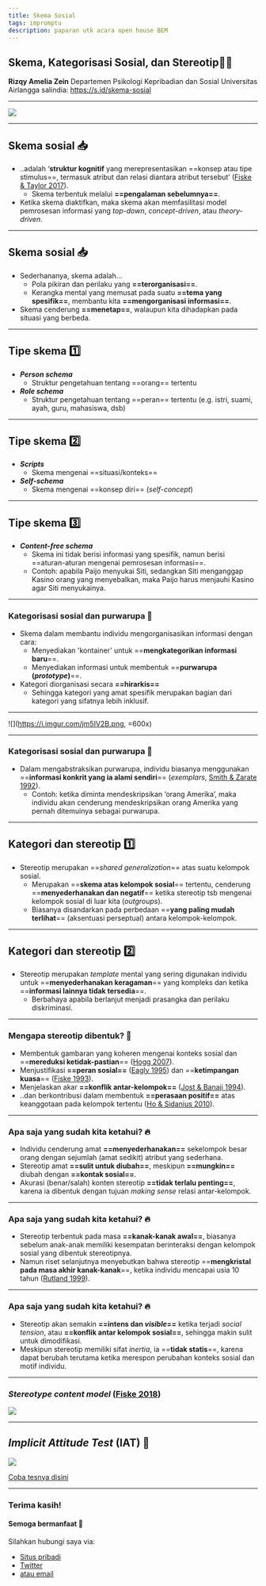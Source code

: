 ```yaml
---
title: Skema Sosial
tags: impromptu
description: paparan utk acara open house BEM
---
```


## Skema, Kategorisasi Sosial, dan Stereotip:man_with_turban: 

<!-- Put the link to this slide here so people can follow -->
**Rizqy Amelia Zein**
Departemen Psikologi Kepribadian dan Sosial
Universitas Airlangga
salindia: https://s.id/skema-sosial

---

![](https://media.giphy.com/media/xT0Gqp3fhCJu9HFXUY/giphy.gif)

---

## Skema sosial :inbox_tray:

<div style="text-align: left">

* ..adalah ‘**struktur kognitif** yang merepresentasikan ==konsep atau tipe stimulus==, termasuk atribut dan relasi diantara atribut tersebut’ ([Fiske & Taylor 2017](https://uk.sagepub.com/en-gb/eur/social-cognition/book250299)).
    - Skema terbentuk melalui **==pengalaman sebelumnya==**.
* Ketika skema diaktifkan, maka skema akan memfasilitasi model pemrosesan informasi yang *top-down*, *concept-driven*, atau *theory-driven*.

</div>

---

## Skema sosial :inbox_tray:

<div style="text-align: left">

* Sederhananya, skema adalah...
    * Pola pikiran dan perilaku yang **==terorganisasi==**.
    * Kerangka mental yang memusat pada suatu **==tema yang spesifik==**, membantu kita **==mengorganisasi informasi==**.
* Skema cenderung **==menetap==**, walaupun kita dihadapkan pada situasi yang berbeda.

</div>

---

## Tipe skema :one: 

<div style="text-align: left">

* ***Person schema***
    - Struktur pengetahuan tentang ==orang== tertentu
* ***Role schema***
    - Struktur pengetahuan tentang ==peran== tertentu (e.g. istri, suami, ayah, guru, mahasiswa, dsb)

</div>

---

## Tipe skema :two: 

<div style="text-align: left">

* ***Scripts***
    - Skema mengenai ==situasi/konteks==
* ***Self-schema***
    - Skema mengenai ==konsep diri== (*self-concept*)

</div>

---

## Tipe skema :three: 

<div style="text-align: left">

* ***Content-free schema***
    - Skema ini tidak berisi informasi yang spesifik, namun berisi ==aturan-aturan mengenai pemrosesan informasi==.
    - Contoh: apabila Paijo menyukai Siti, sedangkan Siti menganggap Kasino orang yang menyebalkan, maka Paijo harus menjauhi Kasino agar Siti menyukainya.

</div>

---

### Kategorisasi sosial dan purwarupa :dolls: 

<div style="text-align: left">

* Skema dalam membantu individu mengorganisasikan informasi dengan cara:
    - Menyediakan 'kontainer' untuk ==**mengkategorikan informasi baru**==.
    - Menyediakan informasi untuk membentuk ==**purwarupa (*prototype*)**==.
* Kategori diorganisasi secara **==hirarkis==**
    - Sehingga kategori yang amat spesifik merupakan bagian dari kategori yang sifatnya lebih inklusif.
    
</div>

---

![](https://i.imgur.com/jm5IV2B.png, =600x)

---

### Kategorisasi sosial dan purwarupa :dolls: 

<div style="text-align: left">

* Dalam mengabstraksikan purwarupa, individu biasanya menggunakan ==**informasi konkrit yang ia alami sendiri**== (*exemplars*, [Smith & Zarate 1992](https://psycnet.apa.org/doiLanding?doi=10.1037/0033-295X.99.1.3)).
    - Contoh: ketika diminta mendeskripsikan ‘orang Amerika’, maka individu akan cenderung mendeskripsikan orang Amerika yang pernah ditemuinya sebagai purwarupa.

</div>


---

## Kategori dan stereotip :one:

<div style="text-align: left">

* Stereotip merupakan ==*shared generalization*== atas suatu kelompok sosial.
    - Merupakan ==**skema atas kelompok sosial**== tertentu, cenderung ==**menyederhanakan dan negatif**== ketika stereotip tsb mengenai kelompok sosial di luar kita (*outgroups*).
    - Biasanya disandarkan pada perbedaan ==**yang paling mudah terlihat**== (aksentuasi perseptual) antara kelompok-kelompok.

</div>

---

## Kategori dan stereotip :two:

<div style="text-align: left">

* Stereotip merupakan *template* mental yang sering digunakan individu untuk ==**menyederhanakan keragaman**== yang kompleks dan ketika ==**informasi lainnya tidak tersedia**==.
    - Berbahaya apabila berlanjut menjadi prasangka dan perilaku diskriminasi.

</div>

---

### Mengapa stereotip dibentuk? :floppy_disk: 

<div style="text-align: left">

* Membentuk gambaran yang koheren mengenai konteks sosial dan ==**mereduksi ketidak-pastian**== ([Hogg 2007](https://www.sciencedirect.com/science/article/pii/S0065260106390028)).
* Menjustifikasi **==peran sosial==** ([Eagly 1995](https://psycnet.apa.org/record/1995-21141-001)) dan ==**ketimpangan kuasa**== ([Fiske 1993](https://psycnet.apa.org/doiLanding?doi=10.1037/0003-066X.48.6.621)).
* Menjelaskan akar **==konflik antar-kelompok==** ([Jost & Banaji 1994](https://onlinelibrary.wiley.com/doi/abs/10.1111/j.2044-8309.1994.tb01008.x)).
* ..dan berkontribusi dalam membentuk **==perasaan positif==** atas keanggotaan pada kelompok tertentu ([Ho & Sidanius 2010](https://journals.sagepub.com/doi/abs/10.1177/1368430209340910)).

</div>

---

### Apa saja yang sudah kita ketahui? :fire: 

<div style="text-align: left">

* Individu cenderung amat **==menyederhanakan==** sekelompok besar orang dengan sejumlah (amat sedikit) atribut yang sederhana.
* Stereotip amat **==sulit untuk diubah==**, meskipun **==mungkin==** diubah dengan **==kontak sosial==**.
* Akurasi (benar/salah) konten stereotip **==tidak terlalu penting==**, karena ia dibentuk dengan tujuan *making sense* relasi antar-kelompok.

</div>

---

### Apa saja yang sudah kita ketahui? :fire:

<div style="text-align: left">

* Stereotip terbentuk pada masa **==kanak-kanak awal==**, biasanya sebelum anak-anak memiliki kesempatan berinteraksi dengan kelompok sosial yang dibentuk stereotipnya.
* Namun riset selanjutnya menyebutkan bahwa stereotip ==**mengkristal pada masa akhir kanak-kanak**==, ketika individu mencapai usia 10 tahun ([Rutland 1999](https://onlinelibrary.wiley.com/doi/abs/10.1348/014466699164031)).

</div>

---

### Apa saja yang sudah kita ketahui? :fire:

<div style="text-align: left">

* Stereotip akan semakin **==intens dan *visible*==** ketika terjadi *social tension*, atau **==konflik antar kelompok sosial==**, sehingga makin sulit untuk dimodifikasi.
* Meskipun stereotip memiliki sifat *inertia*, ia ==**tidak statis**==, karena dapat berubah terutama ketika merespon perubahan konteks sosial dan motif individu.

</div>

---

### *Stereotype content model* ([Fiske 2018](https://doi.org/10.1177/0963721417738825))

![](https://i.imgur.com/nro4f1K.png)

---

## *Implicit Attitude Test* (IAT) :pencil: 

![](https://i.imgur.com/f11qbpD.png)

[Coba tesnya disini](https://implicit.harvard.edu/implicit/takeatest.html)

---

### Terima kasih! 
#### Semoga bermanfaat :tada: 

Silahkan hubungi saya via:

- [Situs pribadi](https://rameliaz.github.io/)
- [Twitter](https://twitter.com/ameliazein)
- [atau email](mailto:amelia.zein@psikologi.unair.ac.id)
